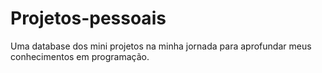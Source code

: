 # Projetos-pessoais
Uma database dos mini projetos na minha jornada para aprofundar meus conhecimentos em programação.
